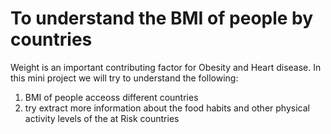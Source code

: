 # To understand the BMI of people by countries

Weight is an important contributing factor for Obesity and Heart disease. In this mini project we will try to understand the following:
1. BMI of people acceoss different countries
2. try extract more information about the food habits and other physical activity levels of the at Risk countries
